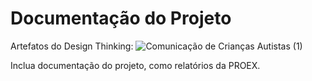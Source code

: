 # Documentação do Projeto
Artefatos do Design Thinking:
![Comunicação de Crianças Autistas (1)](https://user-images.githubusercontent.com/79920434/135783110-c0423339-7e39-4641-b27f-ebc728a7b295.jpg)




Inclua documentação do projeto, como relatórios da PROEX.
